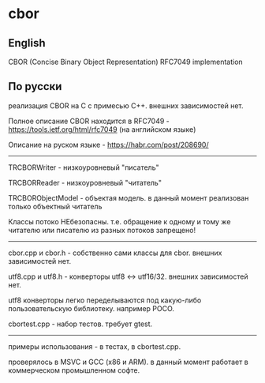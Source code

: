 # cbor

## English

CBOR (Concise Binary Object Representation) RFC7049 implementation

## По русски

реализация CBOR на C с примесью С++. внешних зависимостей нет.

Полное описание CBOR находится в RFC7049 - https://tools.ietf.org/html/rfc7049 (на английском языке)

Описание на руском языке - https://habr.com/post/208690/

---

TRCBORWriter - низкоуровневый "писатель"

TRCBORReader - низкоуровневый "читатель"

TRCBORObjectModel - объектая модель. в данный момент реализован только объектный читатель

Классы потоко НЕбезопасны. т.е. обращение к одному и тому же читателю или писателю из разных потоков запрещено!

---

cbor.cpp и cbor.h - собственно сами классы для cbor. внешних зависимостей нет.

utf8.cpp и utf8.h - конверторы utf8 <-> utf16/32. внешних зависимостей нет.

utf8 конверторы легко переделываются под какую-либо пользовательскую библиотеку. например POCO.

cbortest.cpp - набор тестов. требует gtest.

---

примеры использования - в тестах, в cbortest.cpp.

проверялось в MSVC и GCC (x86 и ARM). в данный момент работает в коммерческом промышленном софте.
